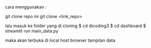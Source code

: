 cara menggunakan :

git clone repo ini
git clone <link_repo>

lalu masuk ke folder yang di cloning
$ cd dicoding3
$ cd dashboard
$ streamlit run main_data.py

maka akan terbuka di local host browser tampilan data
